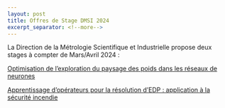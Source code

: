 ```yaml
---
layout: post
title: Offres de Stage DMSI 2024
excerpt_separator: <!--more-->
---
```


La Direction de la Métrologie Scientifique et Industrielle propose deux stages à compter de Mars/Avril 2024 : 

[Optimisation de l’exploration du paysage des poids dans les réseaux de neurones](/files/jobs/DMSI-stage_DEEP.pdf)

[Apprentissage d’opérateurs pour la résolution d’EDP : application à la sécurité incendie](/files/jobs/DMS-Stage_EDP.pdf)


